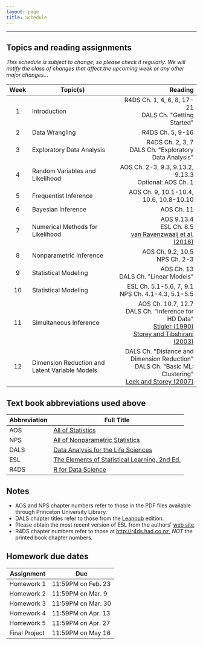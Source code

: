```yaml
---
layout: page
title: Schedule
---
```


---

## Topics and reading assignments

*This schedule is subject to change, so please check it regularly.  We will notify the class of changes that affect the upcoming week or any other major changes...*

|  Week  | Topic(s) | Reading |
| :----: | -------- | ------: |
| 1 | Introduction | R4DS Ch. 1, 4, 6, 8, 17-21 <br> DALS Ch. "Getting Started" |
| 2 | Data Wrangling | R4DS Ch. 5, 9-16 |
| 3 | Exploratory Data Analysis | R4DS Ch. 2, 3, 7 <br> DALS Ch. "Exploratory Data Analysis" |
| 4 | Random Variables and Likelihood | AOS Ch. 2-3, 9.3, 9.13.2, 9.13.3 <br> Optional: AOS Ch. 1 |
| 5 | Frequentist Inference | AOS Ch. 9, 10.1-10.4, 10.6, 10.8-10.10 |
| 6 | Bayesian Inference | AOS Ch. 11 |
| 7 | Numerical Methods for Likelihood | AOS 9.13.4 <br> ESL Ch. 8.5 <br> [van Ravenzwaaij et al. (2016)](http://link.springer.com/article/10.3758/s13423-016-1015-8)|
| 8 | Nonparametric Inference | AOS Ch. 9.2, 10.5 <br> NPS Ch. 2-3 |
| 9 | Statistical Modeling | AOS Ch. 13 <br> DALS Ch. "Linear Models" |
| 10 | Statistical Modeling | ESL Ch. 5.1-5.6, 7, 9.1 <br> NPS Ch. 4.1-4.3, 5.1-5.5|
| 11 | Simultaneous Inference | AOS Ch. 10.7, 12.7 <br> DALS Ch. "Inference for HD Data" <br> [Stigler (1990)](http://projecteuclid.org/euclid.ss/1177012274) <br> [Storey and Tibshirani (2003)](http://www.pnas.org/content/100/16/9440.full) |
| 12 | Dimension Reduction and Latent Variable Models | DALS Ch. "Distance and Dimension Reduction" <br> DALS Ch. "Basic ML: Clustering" <br> [Leek and Storey (2007)](http://journals.plos.org/plosgenetics/article?id=10.1371/journal.pgen.0030161) |

## Text book abbreviations used above

| Abbreviation | Full Title |
| ---- | ---------- |
AOS | [All of Statistics](https://pulsearch.princeton.edu/catalog/8865289)
NPS | [All of Nonparametric Statistics](https://pulsearch.princeton.edu/catalog/6402948)
DALS | [Data Analysis for the Life Sciences](https://leanpub.com/dataanalysisforthelifesciences)
ESL | [The Elements of Statistical Learning, 2nd Ed.](http://statweb.stanford.edu/~tibs/ElemStatLearn/)
R4DS | [R for Data Science](http://r4ds.had.co.nz)

## Notes

- AOS and NPS chapter numbers refer to those in the PDF files available through Princeton University Library.
- DALS chapter titles refer to those from the [Leanpub](https://leanpub.com/dataanalysisforthelifesciences) edition.
- Please obtain the most recent version of ESL from the authors' [web site](http://statweb.stanford.edu/~tibs/ElemStatLearn/).
- R4DS chapter numbers refer to those at <http://r4ds.had.co.nz>, *NOT* the printed book chapter numbers.

## Homework due dates

| Assignment    | Due | 
| --------------|---------------------|
| Homework 1    | 11:59PM on Feb. 23  |
| Homework 2    | 11:59PM on Mar. 9   | 
| Homework 3    | 11:59PM on Mar. 30  | 
| Homework 4    | 11:59PM on Apr. 13  | 
| Homework 5    | 11:59PM on Apr. 27  | 
| Final Project | 11:59PM on May 16   |
